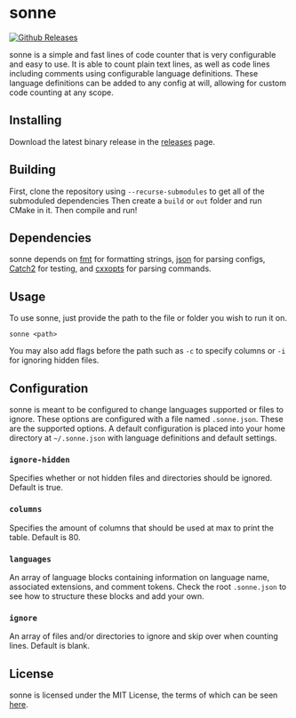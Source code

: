 # sonne

[![Github Releases](https://img.shields.io/github/release/tinfoilboy/sonne.svg)](https://github.com/tinfoilboy/sonne/releases)

sonne is a simple and fast lines of code counter that is very configurable and easy to use. It is able to count plain text lines, as well as code lines including comments using configurable language definitions. These language definitions can be added to any config at will, allowing for custom code counting at any scope.

## Installing

Download the latest binary release in the [releases](https://github.com/tinfoilboy/sonne/releases) page.

## Building

First, clone the repository using `--recurse-submodules` to get all of the submoduled dependencies
Then create a `build` or `out` folder and run CMake in it.
Then compile and run!

## Dependencies

sonne depends on [fmt](https://github.com/fmtlib/fmt) for formatting strings, [json](https://github.com/nlohmann/json) for parsing configs, [Catch2](https://github.com/catchorg/Catch2) for testing, and [cxxopts](https://github.com/jarro2783/cxxopts) for parsing commands.

## Usage

To use sonne, just provide the path to the file or folder you wish to run it on.

    sonne <path>

You may also add flags before the path such as `-c` to specify columns or `-i` for ignoring hidden files.

## Configuration

sonne is meant to be configured to change languages supported or files to ignore. These options are configured with a file named `.sonne.json`. These are the supported options. A default configuration is placed into your home directory at `~/.sonne.json` with language definitions and default settings.

### `ignore-hidden`

Specifies whether or not hidden files and directories should be ignored.
Default is true.

### `columns`

Specifies the amount of columns that should be used at max to print the table.
Default is 80.

### `languages`

An array of language blocks containing information on language name, associated extensions, and comment tokens.
Check the root `.sonne.json` to see how to structure these blocks and add your own.

### `ignore`

An array of files and/or directories to ignore and skip over when counting lines.
Default is blank.

## License

sonne is licensed under the MIT License, the terms of which can be seen [here](https://github.com/tinfoilboy/sonne/blob/master/LICENSE).
